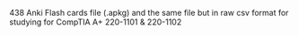 438 Anki Flash cards file (.apkg) and the same file but in raw csv format for studying for CompTIA A+ 220-1101 & 220-1102
